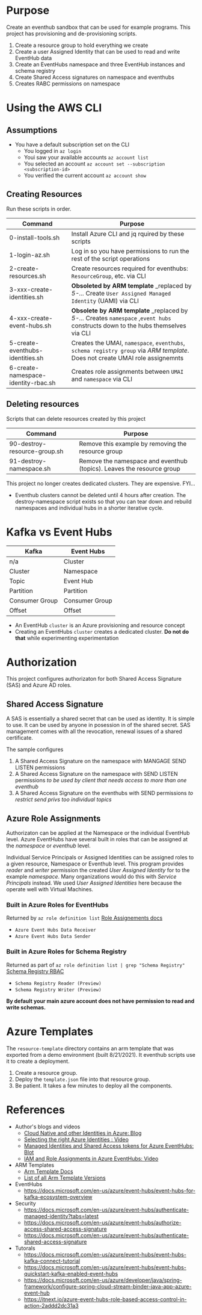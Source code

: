 # Purpose
Create an eventhub sandbox that can be used for example programs. This project has provisioning and de-provisioning scripts. 

1. Create a resource group to hold everything we create
1. Create a user Assigned Identity that can be used to read and write EventHub data
1. Create an EventHubs namespace and three EventHub instances and schema registry
1. Create Shared Access signatures on namespace and eventhubs
1. Creates RABC permissions on namespace

# Using the AWS CLI
## Assumptions
* You have a default subscription set on the CLI
    * You logged in `az login`
    * Youi saw your available accounts `az account list`
    * You selected an account `az account set --subscription <subscription-id>`
    * You verified the current account `az account show`

## Creating Resources
Run these scripts in order. 

| Command | Purpose |
| - | - |
| 0-install-tools.sh | Install Azure CLI and jq rquired by these scripts |
| 1-login-az.sh | Log in so you have permissions to run the rest of the script operations | 
| 2-create-resources.sh | Create resources required for eventhubs: `ResourceGroup`, etc. via CLI |
| 3-xxx-create-identities.sh | **Obsoleted by ARM template** _replaced by _5-..._ Create `User Assigned Managed Identity` (UAMI) via CLI |
| 4-xxx-create-event-hubs.sh | **Obsolete by ARM template** _replaced by _5-..._ Creates `namespace` ,`event hubs` constructs down to the hubs themselves via CLI |
| 5-create-eventhubs-identities.sh | Creates the UMAI, `namespace`, `eventhubs`, `schema registry group` via _ARM template_.  Does not create UMAI role assignemnts |
| 6-create-namespace-identity-rbac.sh | Creates role assignments between `UMAI` and `namespace` via CLI |

## Deleting resources
Scripts that can delete resources created by this project

| Command | Purpose |
| ------- | ------- |
| 90-destroy-resource-group.sh | Remove this example by removing the resource group |
| 91-destroy-namespace.sh | Remove the namespace and eventhub (topics). Leaves the resource group  |

This project no longer creates dedicated clusters. They are expensive.
FYI...
* Eventhub clusters cannot be deleted until 4 hours after creation. The destroy-namespace script exists so that you can tear down and rebuild namespaces and individual hubs in a shorter iterative cycle.

# Kafka vs Event Hubs
| Kafka          |	Event Hubs |
| -------------- | ----------- |
| n/a            | Cluster |
| Cluster        | Namespace |
| Topic	         | Event Hub |
| Partition      |	Partition |
| Consumer Group |	Consumer Group |
| Offset         |	Offset |

* An EventHub `cluster` is an Azure provisioning and resource concept
* Creating an EventHubs `cluster` creates a dedicated cluster. **Do not do that** while experimenting experimentation

# Authorization
This project configures authorizaton for both Shared Access Signature (SAS) and Azure AD roles.

## Shared Access Signature
A SAS is essentially a shared secret that can be used as identity.  It is simple to use.  It can be used by anyone in posession in of the shared secret.  SAS management comes with all the revocation, renewal issues of a shared certificate.

The sample configures 
1. A Shared Access Signature on the namespace with MANGAGE SEND LISTEN permissions
1. A Shared Access Signature on the namespace with SEND LISTEN permissions _to be used by client that needs access to more than one eventhub_
1. A Shared Access Signature on the eventhubs with SEND permissions _to restrict send privs too individual topics_

## Azure Role Assignments
Authorizaton can be applied at the Namespace or the individual EventHub level.  Azure EventHubs have several built in roles that can be assigned at the _namespace_ or _eventhub_ level.   

Individual Service Principals or Assigned Identities can be assigned roles to a given resource, Namespace or Eventhub level. This program provides _reader_ and _writer_ permission the created _User Assigned Identity_ for to the example _namespace_.  Many organizations would do this with _Service Principals_ instead. We used _User Assigned Identities_ here because the operate well with Virtual Machines.

### Built in Azure Roles for EventHubs
Returned by `az role definition list` [Role Assignements docs](https://docs.microsoft.com/en-us/azure/role-based-access-control/role-assignments-cli)
* `Azure Event Hubs Data Receiver`
* `Azure Event Hubs Data Sender`

### Built in Azure Roles for Schema Registry
Returned as part of `az role definition list | grep "Schema Registry"` [Schema Registry RBAC](https://docs.microsoft.com/en-us/azure/event-hubs/schema-registry-overview#azure-role-based-access-control)
* `Schema Registry Reader (Preview)`
* `Schema Registry Writer (Preview)`

**By default your main azure account does not have permission to read and write schemas.**

# Azure Templates
The `resource-template` directory contains an arm template that was exported from a demo environment (built 8/21/2021). It eventhub scripts use it to create a deployment.
1. Create a resource group.
1. Deploy the `template.json` file into that resource group.  
1. Be patient.  It takes a few minutes to deploy all the components.

# References
* Author's blogs and videos
    * [Cloud Native and other Identities in Azure: Blog](http://joe.blog.freemansoft.com/2021/08/cloud-native-and-other-identities-in.html)
    * [Selecting the right Azure Identities : Video](https://youtu.be/-g7ZJLQNaWU)
    * [Managed Identities and Shared Access tokens for Azure EventHubs: Blot](http://joe.blog.freemansoft.com/2021/08/managed-identities-and-shared-access.html)
    * [IAM and Role Assignments in Azure EventHubs: Video](https://youtu.be/NJMf23Sg_JY)
* ARM Templates
    * [Arm Template Docs](https://docs.microsoft.com/en-us/azure/templates/)
    * [List of all Arm Template Versions](https://github.com/Azure/azure-resource-manager-schemas/blob/main/generator/resources.json)
* EventHubs
    * https://docs.microsoft.com/en-us/azure/event-hubs/event-hubs-for-kafka-ecosystem-overview
* Security
    * https://docs.microsoft.com/en-us/azure/event-hubs/authenticate-managed-identity?tabs=latest
    * https://docs.microsoft.com/en-us/azure/event-hubs/authorize-access-shared-access-signature
    * https://docs.microsoft.com/en-us/azure/event-hubs/authenticate-shared-access-signature
* Tutorals
    * https://docs.microsoft.com/en-us/azure/event-hubs/event-hubs-kafka-connect-tutorial
    * https://docs.microsoft.com/en-us/azure/event-hubs/event-hubs-quickstart-kafka-enabled-event-hubs
    * https://docs.microsoft.com/en-us/azure/developer/java/spring-framework/configure-spring-cloud-stream-binder-java-app-azure-event-hub
    * https://itnext.io/azure-event-hubs-role-based-access-control-in-action-2addd2dc31a3
